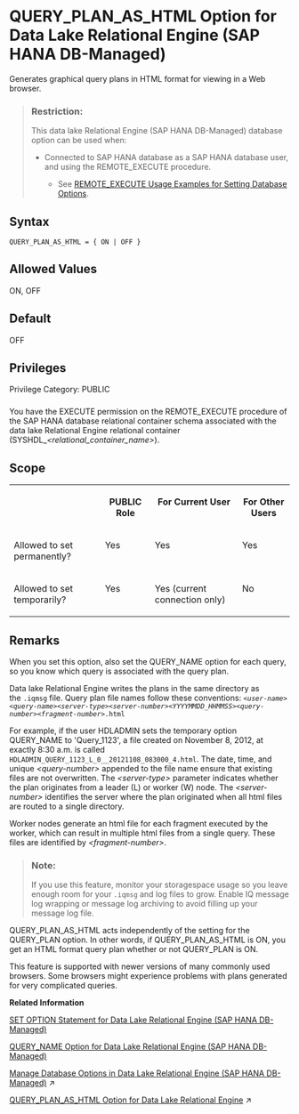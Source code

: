 <!-- loio486458ad1942418e9d70db482284c485 -->

# QUERY\_PLAN\_AS\_HTML Option for Data Lake Relational Engine \(SAP HANA DB-Managed\)

Generates graphical query plans in HTML format for viewing in a Web browser.



> ### Restriction:  
> This data lake Relational Engine \(SAP HANA DB-Managed\) database option can be used when:
> 
> -   Connected to SAP HANA database as a SAP HANA database user, and using the REMOTE\_EXECUTE procedure.
> 
>     -   See [REMOTE\_EXECUTE Usage Examples for Setting Database Options](remote-execute-usage-examples-for-setting-database-options-0023bea.md).



<a name="loio486458ad1942418e9d70db482284c485__section_xbb_tdt_lrb"/>

## Syntax

```
QUERY_PLAN_AS_HTML = { ON | OFF }
```



<a name="loio486458ad1942418e9d70db482284c485__section_ckk_tdt_lrb"/>

## Allowed Values

ON, OFF



<a name="loio486458ad1942418e9d70db482284c485__section_c1t_tdt_lrb"/>

## Default

OFF



<a name="loio486458ad1942418e9d70db482284c485__section_bmh_4sb_dxb"/>

## Privileges

Privilege Category: PUBLIC



### 

You have the EXECUTE permission on the REMOTE\_EXECUTE procedure of the SAP HANA database relational container schema associated with the data lake Relational Engine relational container \(SYSHDL\_*<relational\_container\_name\>*\).



<a name="loio486458ad1942418e9d70db482284c485__section_tw4_5dt_lrb"/>

## Scope


<table>
<tr>
<th valign="top">

 



</th>
<th valign="top">

PUBLIC Role



</th>
<th valign="top">

For Current User



</th>
<th valign="top">

For Other Users



</th>
</tr>
<tr>
<td valign="top">

Allowed to set permanently?



</td>
<td valign="top">

Yes



</td>
<td valign="top">

Yes



</td>
<td valign="top">

Yes



</td>
</tr>
<tr>
<td valign="top">

Allowed to set temporarily?



</td>
<td valign="top">

Yes



</td>
<td valign="top">

Yes \(current connection only\)



</td>
<td valign="top">

No



</td>
</tr>
</table>



<a name="loio486458ad1942418e9d70db482284c485__section_uly_vdt_lrb"/>

## Remarks

When you set this option, also set the QUERY\_NAME option for each query, so you know which query is associated with the query plan.

Data lake Relational Engine writes the plans in the same directory as the `.iqmsg` file. Query plan file names follow these conventions: <code><i class="varname">&lt;user-name&gt;</i>_<i class="varname">&lt;query-name&gt;</i>_<i class="varname">&lt;server-type&gt;</i>_<i class="varname">&lt;server-number&gt;</i>_<i class="varname">&lt;YYYYMMDD_HHMMSS&gt;</i>_<i class="varname">&lt;query-number&gt;</i>_<i class="varname">&lt;fragment-number&gt;</i>.html</code>

For example, if the user HDLADMIN sets the temporary option QUERY\_NAME to 'Query\_1123', a file created on November 8, 2012, at exactly 8:30 a.m. is called `HDLADMIN_QUERY_1123_L_0__20121108_083000_4.html`. The date, time, and unique *<query-number\>* appended to the file name ensure that existing files are not overwritten. The *<server-type\>* parameter indicates whether the plan originates from a leader \(L\) or worker \(W\) node. The *<server-number\>* identifies the server where the plan originated when all html files are routed to a single directory.

Worker nodes generate an html file for each fragment executed by the worker, which can result in multiple html files from a single query. These files are identified by *<fragment-number\>*.

> ### Note:  
> If you use this feature, monitor your storagespace usage so you leave enough room for your `.iqmsg` and log files to grow. Enable IQ message log wrapping or message log archiving to avoid filling up your message log file.

QUERY\_PLAN\_AS\_HTML acts independently of the setting for the QUERY\_PLAN option. In other words, if QUERY\_PLAN\_AS\_HTML is ON, you get an HTML format query plan whether or not QUERY\_PLAN is ON.

This feature is supported with newer versions of many commonly used browsers. Some browsers might experience problems with plans generated for very complicated queries.

**Related Information**  


[SET OPTION Statement for Data Lake Relational Engine \(SAP HANA DB-Managed\)](../030-sql-statements/set-option-statement-for-data-lake-relational-engine-sap-hana-db-managed-84a37a4.md "Changes options that affect the behavior of the database and its compatibility with Transact-SQL. Setting the value of an option can change the behavior for all users or an individual user, in either a temporary or permanent scope.")

[QUERY\_NAME Option for Data Lake Relational Engine \(SAP HANA DB-Managed\)](query-name-option-for-data-lake-relational-engine-sap-hana-db-managed-46c2fe6.md "Gives a name to an executed query in its query plan.")

[Manage Database Options in Data Lake Relational Engine (SAP HANA DB-Managed)](https://help.sap.com/viewer/9220e7fec0fe4503b5c5a6e21d584e63/2023_1_QRC/en-US/964f12eb2961478b8205f5bfd8ee2ec6.html "Data lake Relational Engine database options are configurable settings that change the way the data lake Relational Engine database behaves or performs.") :arrow_upper_right:

[QUERY_PLAN_AS_HTML Option for Data Lake Relational Engine](https://help.sap.com/viewer/19b3964099384f178ad08f2d348232a9/2023_1_QRC/en-US/a64e45dd84f21015ac0fcd5c96f8f9af.html "Generates graphical query plans in HTML format for viewing in a Web browser.") :arrow_upper_right:

